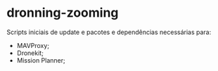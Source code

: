 # dronning-zooming

Scripts iniciais de update e pacotes e dependências necessárias para:
  - MAVProxy;
  - Dronekit;
  - Mission Planner;

